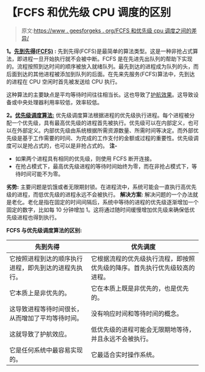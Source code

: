 # 【FCFS 和优先级 CPU 调度的区别

> 原文:[https://www . geesforgeks . org/FCFS 和优先级 cpu 调度之间的差异/](https://www.geeksforgeeks.org/difference-between-fcfs-and-priority-cpu-scheduling/)

**1。[先到先得(FCFS)](https://www.geeksforgeeks.org/program-for-fcfs-cpu-scheduling-set-1/) :**
先到先得(FCFS)是最简单的算法类型。这是一种非抢占式算法，即进程一旦开始执行就不会被中断。FCFS 是在先进先出队列的帮助下实现的。流程按照到达时间的顺序被放入就绪队列。最先到达的进程成为队列的头，而后面到达的其他进程被添加到队列的后面。在先来先服务(FCFS)算法中，先到达的进程在 CPU 空闲时首先被发送给 CPU 执行。

这种算法的主要缺点是平均等待时间往往相当长。这也导致了[护航效果](https://www.geeksforgeeks.org/convoy-effect-operating-systems/)。这导致设备或中央处理器利用率较低，效率较低。

**2。[优先级调度算法:](https://www.google.com/amp/s/www.geeksforgeeks.org/priority-cpu-scheduling-with-different-arrival-time-set-2/amp/)**
优先级调度算法根据进程的优先级执行进程。每个进程被分配一个优先级，具有最高优先级的进程首先被执行。优先级可以在内部定义，也可以在外部定义。内部优先级由系统根据所需资源数量、所需时间等决定。而外部优先级是基于工作需要的时间、为完成的工作支付的金额或过程的重要性。优先级调度可以是抢占式的，也可以是非抢占式的。
**注-**

*   如果两个进程具有相同的优先级，则使用 FCFS 断开连接。
*   在抢占模式下，最高优先级进程的等待时间始终为零，而在非抢占模式下，等待时间可能不为零。

**劣势:**
主要问题是饥饿或者无限期封锁。在进程流中，系统可能会一直执行高优先级的进程，而低优先级的进程永远不会被执行。
**解决方案:**
解决问题的一个办法就是老化。老化是指在固定的时间间隔后，系统中等待的进程的优先级逐渐增加一个固定的数字，比如每 10 分钟增加 1。这将通过随时间缓慢增加优先级来确保低优先级进程也得到执行。

**FCFS 与优先级调度算法的区别:**

<center>

| 先到先得 | 优先调度 |
| --- | --- |
| 它按照进程到达的顺序执行进程，即先到达的进程先执行。 | 它根据流程的优先级执行流程，即按照优先级的降序。首先执行优先级较高的进程。 |
| 它本质上是非优先的。 | 它在本质上既是非优先的，也是优先的。 |
| 这导致进程等待时间很长，从而增加了平均等待时间。 | 没有响应时间和等待时间的概念。 |
| 这就导致了护航效应。 | 低优先级的进程可能会无限期地等待，并且永远不会被执行。 |
| 它是任何系统中最容易实现的。 | 它最适合实时操作系统。 |

</center>